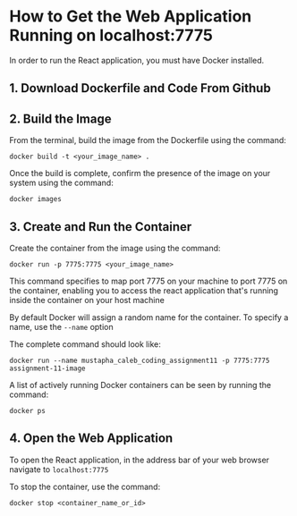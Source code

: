 # How to Get the Web Application Running on localhost:7775

In order to run the React application, you must have Docker installed.

## 1. Download Dockerfile and Code From Github

## 2. Build the Image

From the terminal, build the image from the Dockerfile using the command:

    docker build -t <your_image_name> .

Once the build is complete, confirm the presence of the image on your system using the command:

    docker images

## 3. Create and Run the Container

Create the container from the image using the command:

    docker run -p 7775:7775 <your_image_name>

This command specifies to map port 7775 on your machine to port 7775 on the container, enabling you to access the react application that's running inside  the container on your host machine

By default Docker will assign a random name for the container. To specify a name, use the `--name` option

The complete command should look like:

    docker run --name mustapha_caleb_coding_assignment11 -p 7775:7775 assignment-11-image

A list of actively running Docker containers can be seen by running the command:

    docker ps

## 4. Open the Web Application

To open the React application, in the address bar of your web browser navigate to `localhost:7775`

To stop the container, use the command:

    docker stop <container_name_or_id>